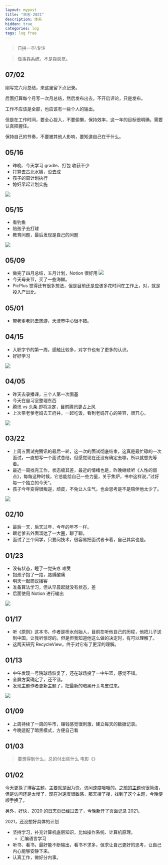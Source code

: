 ```yaml
---
layout: mypost
title: "日志-2021"
description: 体系
hidden: true
categories: log 
tags: log free
---
```


> 日拱一卒\专注

> 做事靠系统，不是靠感觉。


## 07/02
刚写完六月总结，来这里留下点记录。

后面打算每个月写一次月总结，然后发布出去，不开启评论，只是发布。

工作不应该是全部，也应该有一些个人的输出。

但是在工作时间，要全心投入，不要偷懒，保持效率，这一年的目标很明确，需要认真把握住。

保持自己的节奏，不要被其他人影响，要知道自己在干什么。


## 05/16
- 昨晚、今天学习 gradle、打包 收获不少
- 打算去古北水镇，没去成
- 孩子的周计划执行  
- 媳妇早起计划实施

![](https://gitee.com/maoruibin/img/raw/master/2021/05/16/20210516211532669.jpg)

## 05/15
- 看钓鱼
- 陪孩子去打球
- 教育问题，最后发现是自己的问题

![](https://gitee.com/maoruibin/img/raw/master/2021/05/16/20210516211628263.jpg)

## 05/09
- 做完了四月总结，五月计划，Notion 很好用
![](https://i.loli.net/2021/05/09/G3ToX4YvaZlkJtw.jpg)
- 今天母亲节，买了一些海鲜。
- PicPlus 觉得还有很多想法，但是目前还是应该多花时间在工作上，对，就是投入产出比。


## 05/01
- 带老爹老妈去旅游，天津市中心很不错。

## 04/15
- 入职字节的第一周，感触比较多，对字节也有了更多的认识。
- 好好学习

![](https://gitee.com/maoruibin/img/raw/master/2021/04/15/20210415213451742.jpg)

## 04/05
- 昨天去录播课，三个人第一次面基
- 今天在自习室整理东西
- 腾讯 vs 头条  即将决定，目前腾讯更占上风
- 上次带老爹老妈去王府井，一起吃饭，看到老妈开心的笑容，很开心。

![](https://gitee.com/maoruibin/img/raw/master/2021/04/05/20210405100627761.jpg)

## 03/22
- 上周五面试完腾讯的最后一轮，这一次的面试彻底结束，这真是最忙碌的一次面试，一直想写一个面试总结，但感觉现在还没有确定去哪，所以就想先等着。
- 最近一周找完工作，状态极其差，最近的情绪也是，昨晚继续听《人性的弱点》，每每这种时候，它总能给自己一些力量，关于焦炉，书中这样说，”过好每一个独立的今天“。
- 孩子今年变得很叛逆，顽皮，不免让人生气，也会思考是不是陪伴他太少了。

![](https://gitee.com/maoruibin/img/raw/master/2021/03/22/20210322100157957.jpg)

## 02/10
- 最后一天，后天过年，今年的年不一样。
- 跟老爹去外面溜达了一大圈，聊了聊。
- 面试了三个同学，只要问技术，很容易把面试者卡着，自己其实也是。

## 01/23
- 没有状态，睡了一觉头疼 难受
- 抱孩子抱了一路，胳膊酸痛
- 明天一起商议播客
- 准备算法学习，但从早晨起就没有状态，差
- 后面使用 Notion 进行输出

![](https://gitee.com/maoruibin/img/raw/master/2021/01/23/20210123185751523.jpg)

## 01/17
- 听《原则》这本书，作者是桥水创始人，目前在听他自己的历程，他把儿子送到中国，让我听惊讶的。但是但我知道他这么做的决定时，有可以理解了。
- 这两天研究 RecycleView，终于对它有了更深的理解。

## 01/13
- 中午发现一号院球场恢复了，还在球场投了一中午篮，感觉不错。
- 全屏方案确定了，还不错。
- 发现主题作者更新主题了，把最新的暗黑开关考皮过来。

![](https://gitee.com/maoruibin/img/raw/master/2021/01/13/mmexport1610542029086.jpg)

## 01/09
- 上周持续了一周的牛市，赚钱感觉很刺激，建立每天的数据记录。
- 今晚适配了暗黑模式，方便自己看

## 01/03
> 要想得到什么，总的付出些什么 电影《》

## 01/02
今天更换了博客主题，主要就是因为快，访问速度嗖嗖的。[之前的主题](https://github.com/sergiokopplin/indigo)也很简洁，但是访问还是太慢了，现在对速度很敏感，那天搜了搜，找到了这个主题，今晚便顺手换了。

另外，好快，2020 的日志页已经过去了，今晚新开了页面记录 2021。

2021，还没想好具体的计划
- 坚持学习，补充计算机底层知识，比如操作系统、计算机原理。
    - 汇编语言学习
- 听书、看书，最好能不断输出，看书不求多，但求让自己更好的思考，让自己内心能够安静下来。
- 认真工作，做好分内事。